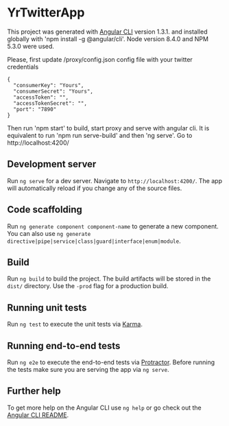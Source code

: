 # YrTwitterApp

This project was generated with [Angular CLI](https://github.com/angular/angular-cli) version 1.3.1. and installed globally with 'npm install -g @angular/cli'.
Node version 8.4.0 and NPM 5.3.0 were used.

Please, first update /proxy/config.json config file with your twitter credentials
```
{
  "consumerKey": "Yours",
  "consumerSecret": "Yours",
  "accessToken": "",
  "accessTokenSecret": "",
  "port": "7890"
}
```
Then run 'npm start' to build, start proxy and serve with angular cli.
It is equivalent to run 'npm run serve-build' and then 'ng serve'.
Go to http://localhost:4200/

## Development server

Run `ng serve` for a dev server. Navigate to `http://localhost:4200/`. The app will automatically reload if you change any of the source files.

## Code scaffolding

Run `ng generate component component-name` to generate a new component. You can also use `ng generate directive|pipe|service|class|guard|interface|enum|module`.

## Build

Run `ng build` to build the project. The build artifacts will be stored in the `dist/` directory. Use the `-prod` flag for a production build.

## Running unit tests

Run `ng test` to execute the unit tests via [Karma](https://karma-runner.github.io).

## Running end-to-end tests

Run `ng e2e` to execute the end-to-end tests via [Protractor](http://www.protractortest.org/).
Before running the tests make sure you are serving the app via `ng serve`.

## Further help

To get more help on the Angular CLI use `ng help` or go check out the [Angular CLI README](https://github.com/angular/angular-cli/blob/master/README.md).
